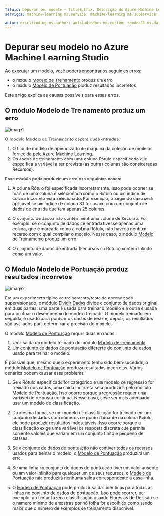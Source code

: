 ```yaml
---
Título: Depurar seu modelo – titleSuffix: Descrição do Azure Machine Learning Studio: Como depurar erros produzidos pelos módulos Modelo de Treinamento e Modelo de Pontuação no Azure Machine Learning Studio.
serviços: machine-learning ms.service: machine-learning ms.subservice: studio ms.topic: artigo

autor: ericlicoding ms.author: amlstudiodocs ms.custom: seodec18 ms.date: 14/03/2017
---
```

# <a name="debug-your-model-in-azure-machine-learning-studio"></a>Depurar seu modelo no Azure Machine Learning Studio

Ao executar um modelo, você poderá encontrar os seguintes erros:

* o módulo [Modelo de Treinamento][train-model] produz um erro 
* o módulo [Modelo de Pontuação][score-model] produz resultados incorretos 

Este artigo explica as causas possíveis para esses erros.


## <a name="train-model-module-produces-an-error"></a>O módulo Modelo de Treinamento produz um erro

![image1](./media/debug-models/train_model-1.png)

O módulo [Modelo de Treinamento][train-model] espera duas entradas:

1. O tipo de modelo de aprendizado de máquina da coleção de modelos fornecida pelo Azure Machine Learning.
2. Os dados de treinamento com uma coluna Rótulo especificada que especifica a variável a ser prevista (as outras colunas são consideradas Recursos).

Esse módulo pode produzir um erro nos seguintes casos:

1. A coluna Rótulo foi especificada incorretamente. Isso pode ocorrer se mais de uma coluna é selecionada como o Rótulo ou um índice de coluna incorreto está selecionado. Por exemplo, o segundo caso será aplicável se um índice de coluna 30 for usado com um conjunto de dados de entrada que tem apenas 25 colunas.

2. O conjunto de dados não contém nenhuma coluna de Recurso. Por exemplo, se o conjunto de dados de entrada tivesse apenas uma coluna, que é marcada como a coluna Rótulo, não haveria nenhum recurso com o qual compilar o modelo. Nesse caso, o módulo [Modelo de Treinamento][train-model] produz um erro.

3. O conjunto de dados de entrada (Recursos ou Rótulo) contém Infinito como um valor.

## <a name="score-model-module-produces-incorrect-results"></a>O Módulo Modelo de Pontuação produz resultados incorretos

![image2](./media/debug-models/train_test-2.png)

Em um experimento típico de treinamento/teste de aprendizado supervisionado, o módulo [Dividir Dados][split] divide o conjunto de dados original em duas partes: uma parte é usada para treinar o modelo e a outra é usada para pontuar o desempenho do modelo treinado. O modelo treinado, em seguida, é usado para pontuar os dados de teste e, depois, os resultados são avaliados para determinar a precisão do modelo.

O módulo [Modelo de Pontuação][score-model] requer duas entradas:

1. Uma saída do modelo treinado do módulo [Modelo de Treinamento][train-model].
2. Um conjunto de dados de pontuação diferente do conjunto de dados usado para treinar o modelo.

É possível que, mesmo que o experimento tenha sido bem-sucedido, o módulo [Modelo de Pontuação][score-model] produza resultados incorretos. Vários cenários podem causar esse problema:

1. Se o Rótulo especificado for categórico e um modelo de regressão for treinado nos dados, uma saída incorreta será produzida pelo módulo [Modelo de Pontuação][score-model]. Isso ocorre porque a regressão requer uma variável de resposta contínua. Nesse caso, deve ser mais adequado usar um modelo de classificação. 

2. Da mesma forma, se um modelo de classificação for treinado em um conjunto de dados com números de ponto flutuante na coluna Rótulo, ele pode produzir resultados indesejáveis. Isso ocorre porque a classificação exige uma variável de resposta discreta que permite somente valores que variam em um conjunto finito e pequeno de classes.

3. Se o conjunto de dados de pontuação não contiver todos os recursos usados para treinar o modelo, o [Modelo de Pontuação][score-model] produzirá um erro.

4. Se uma linha no conjunto de dados de pontuação tiver um valor ausente ou um valor infinito para qualquer um de seus recursos, o [Modelo de Pontuação][score-model] não produzirá nenhuma saída correspondente a essa linha.

5. O [Modelo de Pontuação][score-model] pode produzir saídas idênticas para todas as linhas no conjunto de dados de pontuação. Isso pode ocorrer, por exemplo, ao tentar fazer a classificação usando Florestas de Decisão se o número mínimo de amostras por nó folha for escolhido como sendo maior que o número de exemplos de treinamento disponível.

<!-- Module References -->
[score-model]: https://msdn.microsoft.com/library/azure/401b4f92-e724-4d5a-be81-d5b0ff9bdb33/
[split]: https://msdn.microsoft.com/library/azure/70530644-c97a-4ab6-85f7-88bf30a8be5f/
[train-model]: https://msdn.microsoft.com/library/azure/5cc7053e-aa30-450d-96c0-dae4be720977/

